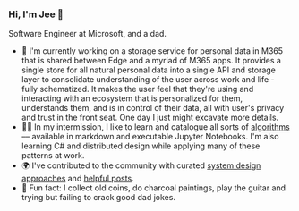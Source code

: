 ### Hi, I'm Jee 👋

Software Engineer at Microsoft, and a dad.

- 🌱 I'm currently working on a storage service for personal data in M365 that is shared between Edge and a myriad of M365 apps. It provides a single store for all natural personal data into a single API and storage layer to consolidate understanding of the user across work and life - fully schematized. It makes the user feel that they're using and interacting with an ecosystem that is personalized for them, understands them, and is in control of their data, all with user's privacy and trust in the front seat. One day I just might excavate more details. 
- 🐱‍💻 In my intermission, I like to learn and catalogue all sorts of [algorithms](https://github.com/gitgik/data-structures-implementation) –– available in markdown and executable Jupyter Notebooks. I'm also learning C# and distributed design while applying many of these patterns at work.
- 🌍 I've contributed to the community with curated [system design approaches](https://github.com/gitgik/distributed-system-design) and [helpful posts](https://www.digitalocean.com/community/tutorials/build-a-rest-api-with-django-a-test-driven-approach-part-1).
- 🎨 Fun fact: I collect old coins, do charcoal paintings, play the guitar and trying but failing to crack good dad jokes.



